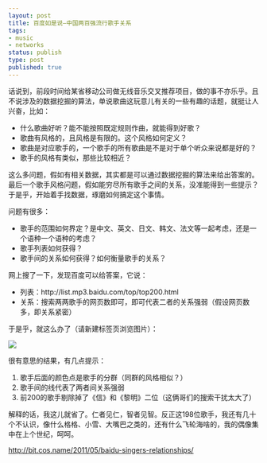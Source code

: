 ```yaml
--- 
layout: post
title: 百度如是说—中国两百强流行歌手关系
tags: 
- music
- networks
status: publish
type: post
published: true
---
```

话说到，前段时间给某省移动公司做无线音乐交叉推荐项目，做的事不亦乐乎。且不说涉及的数据挖掘的算法，单说歌曲这玩意儿有关的一些有趣的话题，就挺让人兴奋，比如：
<ul>
	<li>什么歌曲好听？能不能按照既定规则作曲，就能得到好歌？</li>
	<li>歌曲有风格的，且风格是有限的。这个风格如何定义？</li>
	<li>歌曲是对应歌手的，一个歌手的所有歌曲是不是对于单个听众来说都是好的？</li>
	<li>歌手的风格有类似，那些比较相近？</li>
</ul>
这么多问题，假如有相关数据，其实都是可以通过数据挖掘的算法来给出答案的。最后一个歌手风格问题，假如能穷尽所有歌手之间的关系，没准能得到一些提示？于是乎，开始着手找数据，琢磨如何搞定这个事情。

问题有很多：
<ul>
	<li>歌手的范围如何界定？是中文、英文、日文、韩文、法文等一起考虑，还是一个语种一个语种的考虑？</li>
	<li>歌手列表如何获得？</li>
	<li>歌手间的关系如何获得？如何衡量歌手的关系？</li>
</ul>
网上搜了一下，发现百度可以给答案，它说：
<ul>
	<li>列表：http://list.mp3.baidu.com/top/top200.html</li>
	<li>关系：搜索两两歌手的网页数即可，即可代表二者的关系强弱（假设网页数多，即关系紧密）</li>
</ul>
于是乎，就这么办了（请新建标签页浏览图片）：

![](http://bjt.cos.name/wp-content/uploads/2011/05/singers.png)

很有意思的结果，有几点提示：
<ol>
	<li>歌手后面的颜色点是歌手的分群（同群的风格相似？）</li>
	<li>歌手间的线代表了两者间关系强弱</li>
	<li>前200的歌手剔除掉了《信》和《黎明》二位（这俩哥们的搜索干扰太大了）</li>
</ol>
解释的话，我这儿就省了。仁者见仁，智者见智。反正这198位歌手，我还有几十个不认识，像什么格格、小雪、大嘴巴之类的，还有什么飞轮海啥的，我的偶像集中在上个世纪，呵呵。

http://bjt.cos.name/2011/05/baidu-singers-relationships/
